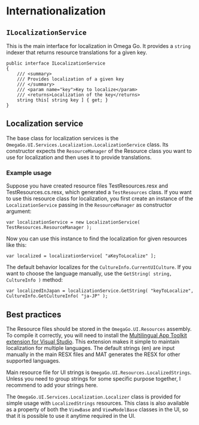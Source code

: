 # Internationalization
## `ILocalizationService`
This is the main interface for localization in Omega Go. It provides a `string` indexer that returns resource translations for a given key.
```
public interface ILocalizationService
{
    /// <summary>
    /// Provides localization of a given key
    /// </summary>
    /// <param name="key">Key to localize</param>
    /// <returns>Localization of the key</returns>
    string this[ string key ] { get; }
}
```

## Localization service
The base class for localization services is the `OmegaGo.UI.Services.Localization.LocalizationService` class. Its constructor expects the `ResourceManager` of the Resource class you want to use for localization and then uses it to provide translations.

### Example usage
Suppose you have created resource files TestResources.resx and TestResources.cs.resx, which generated a `TestResources` class. If you want to use this resource class for localization, you first create an instance of the `LocalizationService` passing in the `ResourceManager` as constructor argument:

```
var localizationService = new LocalizationService( TestResources.ResourceManager );
```

Now you can use this instance to find the localization for given resources like this:

```
var localized = localizationService[ "aKeyToLocalize" ];
```

The default behavior localizes for the `CultureInfo.CurrentUICulture`. If you want to choose the language manually, use the `GetString( string, CultureInfo )` method:

```
var localizedInJapan = localizationService.GetString( "keyToLocalize", CultureInfo.GetCultureInfo( "ja-JP" );
```

## Best practices
The Resource files should be stored in the `OmegaGo.UI.Resources` assembly. To compile it correctly, you will need to install the [Multilingual App Toolkit extension for Visual Studio](https://developer.microsoft.com/cs-cz/windows/develop/multilingual-app-toolkit). This extension makes it simple to maintain localization for multiple languages. The default strings (en) are input manually in the main RESX files and MAT generates the RESX for other supported languages.

Main resource file for UI strings is `OmegaGo.UI.Resources.LocalizedStrings`. Unless you need to group strings for some specific purpose together, I recommend to add your strings here. 

The `OmegaGo.UI.Services.Localization.Localizer` class is provided for simple usage with `LocalizedStrings` resources. This class is also available as a property of both the `ViewBase` and `ViewModelBase` classes in the UI, so that it is possible to use it anytime required in the UI.